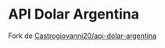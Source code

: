 # API Dolar Argentina

Fork de [Castrogiovanni20/api-dolar-argentina](https://github.com/Castrogiovanni20/api-dolar-argentina)
